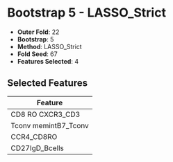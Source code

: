 # Bootstrap 5 - LASSO_Strict

- **Outer Fold**: 22
- **Bootstrap**: 5
- **Method**: LASSO_Strict
- **Fold Seed**: 67
- **Features Selected**: 4

## Selected Features

| Feature |
|---------|
| CD8 RO CXCR3_CD3 |
| Tconv memintB7_Tconv |
| CCR4_CD8RO |
| CD27IgD_Bcells |
